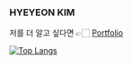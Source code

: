 ### HYEYEON KIM

저를 더 알고 싶다면 👉🏻 [Portfolio](https://github.com/heeye-log/Portfolio)


[![Top Langs](https://github-readme-stats-sigma-five.vercel.app/api/top-langs/?username=heeye-log&layout=compact)](https://github.com/anuraghazra/github-readme-stats)
